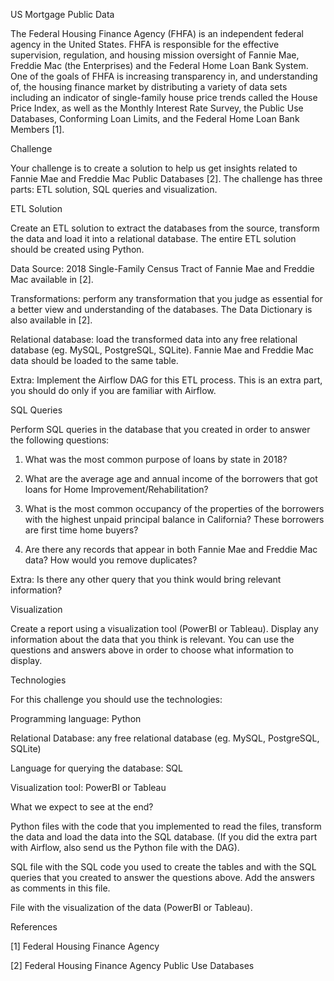 US Mortgage Public Data

The Federal Housing Finance Agency (FHFA) is an independent federal agency in the United States. FHFA is responsible for the effective supervision, regulation, and housing mission oversight of Fannie Mae, Freddie Mac (the Enterprises) and the Federal Home Loan Bank System. One of the goals of FHFA is increasing transparency in, and understanding of, the housing finance market by distributing a variety of data sets including an indicator of single-family house price trends called the House Price Index, as well as the Monthly Interest Rate Survey, the Public Use Databases, Conforming Loan Limits, and the Federal Home Loan Bank Members [1].


Challenge

Your challenge is to create a solution to help us get insights related to Fannie Mae and Freddie Mac Public Databases [2]. The challenge has three parts: ETL solution, SQL queries and visualization.


ETL Solution

Create an ETL solution to extract the databases from the source, transform the data and load it into a relational database. The entire ETL solution should be created using Python.

Data Source: 2018 Single-Family Census Tract of Fannie Mae and Freddie Mac available in [2]. 

Transformations: perform any transformation that you judge as essential for a better view and understanding of the databases. The Data Dictionary is also available in [2]. 

Relational database: load the transformed data into any free relational database (eg. MySQL, PostgreSQL, SQLite). Fannie Mae and Freddie Mac data should be loaded to the same table. 

Extra: Implement the Airflow DAG for this ETL process. This is an extra part, you should do only if you are familiar with Airflow.


SQL Queries

Perform SQL queries in the database that you created in order to answer the following questions:

1. What was the most common purpose of loans by state in 2018?

2. What are the average age and annual income of the borrowers that got loans for Home Improvement/Rehabilitation? 

3. What is the most common occupancy of the properties of the borrowers with the highest unpaid principal balance in California? These borrowers are first time home buyers?

4. Are there any records that appear in both Fannie Mae and Freddie Mac data? How would you remove duplicates?

Extra: Is there any other query that you think would bring relevant information?


Visualization

Create a report using a visualization tool (PowerBI or Tableau). Display any information about the data that you think is relevant. You can use the questions and answers above in order to choose what information to display.

 

Technologies

For this challenge you should use the technologies:

Programming language: Python

Relational Database: any free relational database (eg. MySQL, PostgreSQL, SQLite)

Language for querying the database: SQL

Visualization tool: PowerBI or Tableau


What we expect to see at the end?

Python files with the code that you implemented to read the files, transform the data and load the data into the SQL database. (If you did the extra part with Airflow, also send us the Python file with the DAG).

SQL file with the SQL code you used to create the tables and with the SQL queries that you created to answer the questions above. Add the answers as comments in this file.

File with the visualization of the data (PowerBI or Tableau).


References

[1] Federal Housing Finance Agency 

[2] Federal Housing Finance Agency Public Use Databases 

